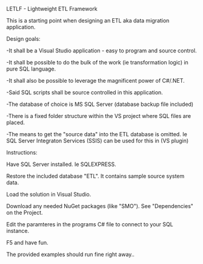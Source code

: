 LETLF - Lightweight ETL Framework

This is a starting point when designing an ETL aka data migration application.

Design goals:

-It shall be a Visual Studio application - easy to program and source control.

-It shall be possible to do the bulk of the work (ie transformation logic) in pure SQL language.

-It shall also be possible to leverage the magnificent power of C#/.NET.

-Said SQL scripts shall be source controlled in this application.

-The database of choice is MS SQL Server (database backup file included)

-There is a fixed folder structure within the VS project where SQL files are placed.

-The means to get the "source data" into the ETL database is omitted.
 Ie SQL Server Integraton Services (SSIS) can be used for this in (VS plugin)



Instructions:

Have SQL Server installed. Ie SQLEXPRESS.

Restore the included database "ETL". It contains sample source system data.

Load the solution in Visual Studio.

Download any needed NuGet packages (like "SMO"). See "Dependencies" on the Project.

Edit the paramteres in the programs C# file to connect to your SQL instance.

F5 and have fun.

The provided examples should run fine right away..






